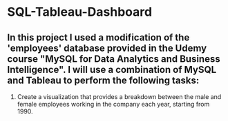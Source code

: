 # SQL-Tableau-Dashboard

## In this project I used a modification of the 'employees' database provided in the Udemy course "MySQL for Data Analytics and Business Intelligence". I will use a combination of MySQL and Tableau to perform the following tasks:

1. Create a visualization that provides a breakdown between the male and female employees working in the company each year, starting from 1990. 
